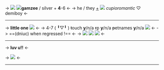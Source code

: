 -> ![](https://i.pinimg.com/564x/2e/37/5d/2e375d164b37baba6d8a165285406716.jpg) 
![](https://64.media.tumblr.com/6eecda9e005c0f3e0cd6b024d8699a60/104e91fb13188b04-9b/s75x75_c1/66e7e3b4d10a504f1556f10513bd3cfc491219f1.gifv)**gamzee** / silver + **4**-6 <-
-> he / they [+](https://rentry.co/gamzprns) ![](https://64.media.tumblr.com/2d1eeafe33665bcc7e2097b807a79641/66a299925faff441-2c/s75x75_c1/043e84e165d872275ecb04e95ab27d60a7e18458.gifv) *cupioromantic* ♡ demiboy <-
***
-> **little one** ![](https://watermelon.crd.co/assets/images/gallery19/74154e24.gif?v=90e42ef7) <-
-> 4-7 ( ╹▽╹ ) ~~t~~ouch **y**/n/a ~~r~~p **y**/n/a ~~p~~etnames **y**/n/a ![](https://64.media.tumblr.com/f0992b585ba999067b1b6af339d915d2/5af1a5a787ca9018-14/s75x75_c1/1cd6e749a66108ada05a7556b51ce32e9a7dbe18.gifv) <-
-> ==(dniuc) when regressed !== <-
-> ![](https://64.media.tumblr.com/a6a9dc5232988817e1a108462175c22a/75343309bf9cf4e4-b7/s250x400/cc5a0155de4ffc2ffe7657de0bb22f609589e5b8.gifv) ![](https://64.media.tumblr.com/b91aa047baad8c18a6d860386380860f/46c436d0040d3143-d8/s250x400/66b4e625164d5d1c816f25a7f122a82e6cfa89c1.gifv) ![](https://64.media.tumblr.com/e00bbe03dcb68af272e8c51672d2e594/0460796b33189423-58/s250x400/ca9cb6215075071c19879487a01f51d36111ee62.gifv) <-
***
-> **luv u!!** <-

-> ![](https://pixelbank.neocities.org/dividers/image164.png) <-
***
